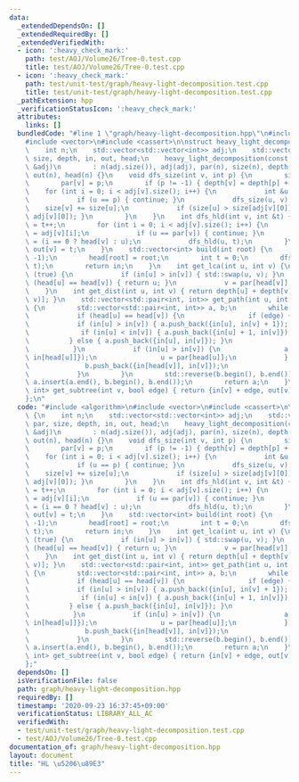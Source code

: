 ```yaml
---
data:
  _extendedDependsOn: []
  _extendedRequiredBy: []
  _extendedVerifiedWith:
  - icon: ':heavy_check_mark:'
    path: test/AOJ/Volume26/Tree-0.test.cpp
    title: test/AOJ/Volume26/Tree-0.test.cpp
  - icon: ':heavy_check_mark:'
    path: test/unit-test/graph/heavy-light-decomposition.test.cpp
    title: test/unit-test/graph/heavy-light-decomposition.test.cpp
  _pathExtension: hpp
  _verificationStatusIcon: ':heavy_check_mark:'
  attributes:
    links: []
  bundledCode: "#line 1 \"graph/heavy-light-decomposition.hpp\"\n#include <algorithm>\n\
    #include <vector>\n#include <cassert>\n\nstruct heavy_light_decomposition {\n\
    \    int n;\n    std::vector<std::vector<int>> adj;\n    std::vector<int> par,\
    \ size, depth, in, out, head;\n    heavy_light_decomposition(const std::vector<std::vector<int>>\
    \ &adj)\n        : n(adj.size()), adj(adj), par(n), size(n), depth(n), in(n),\
    \ out(n), head(n) {}\n    void dfs_size(int v, int p) {\n        size[v] = 1;\n\
    \        par[v] = p;\n        if (p != -1) { depth[v] = depth[p] + 1; }\n    \
    \    for (int i = 0; i < adj[v].size(); i++) {\n            int &u = adj[v][i];\n\
    \            if (u == p) { continue; }\n            dfs_size(u, v);\n        \
    \    size[v] += size[u];\n            if (size[u] > size[adj[v][0]]) { std::swap(u,\
    \ adj[v][0]); }\n        }\n    }\n    int dfs_hld(int v, int &t) {\n        in[v]\
    \ = t++;\n        for (int i = 0; i < adj[v].size(); i++) {\n            int u\
    \ = adj[v][i];\n            if (u == par[v]) { continue; }\n            head[u]\
    \ = (i == 0 ? head[v] : u);\n            dfs_hld(u, t);\n        }\n        return\
    \ out[v] = t;\n    }\n    std::vector<int> build(int root) {\n        dfs_size(root,\
    \ -1);\n        head[root] = root;\n        int t = 0;\n        dfs_hld(root,\
    \ t);\n        return in;\n    }\n    int get_lca(int u, int v) {\n        while\
    \ (true) {\n            if (in[u] > in[v]) { std::swap(u, v); }\n            if\
    \ (head[u] == head[v]) { return u; }\n            v = par[head[v]];\n        }\n\
    \    }\n    int get_dist(int u, int v) { return depth[u] + depth[v] - 2 * depth[get_lca(u,\
    \ v)]; }\n    std::vector<std::pair<int, int>> get_path(int u, int v, bool edge)\
    \ {\n        std::vector<std::pair<int, int>> a, b;\n        while (true) {\n\
    \            if (head[u] == head[v]) {\n                if (edge) {\n        \
    \            if (in[u] > in[v]) { a.push_back({in[u], in[v] + 1}); }\n       \
    \             if (in[u] < in[v]) { a.push_back({in[u] + 1, in[v]}); }\n      \
    \          } else { a.push_back({in[u], in[v]}); }\n                break;\n \
    \           }\n            if (in[u] > in[v]) {\n                a.push_back({in[u],\
    \ in[head[u]]});\n                u = par[head[u]];\n            } else {\n  \
    \              b.push_back({in[head[v]], in[v]});\n                v = par[head[v]];\n\
    \            }\n        }\n        std::reverse(b.begin(), b.end());\n       \
    \ a.insert(a.end(), b.begin(), b.end());\n        return a;\n    }\n    std::pair<int,\
    \ int> get_subtree(int v, bool edge) { return {in[v] + edge, out[v] - 1}; }\n\
    };\n"
  code: "#include <algorithm>\n#include <vector>\n#include <cassert>\n\nstruct heavy_light_decomposition\
    \ {\n    int n;\n    std::vector<std::vector<int>> adj;\n    std::vector<int>\
    \ par, size, depth, in, out, head;\n    heavy_light_decomposition(const std::vector<std::vector<int>>\
    \ &adj)\n        : n(adj.size()), adj(adj), par(n), size(n), depth(n), in(n),\
    \ out(n), head(n) {}\n    void dfs_size(int v, int p) {\n        size[v] = 1;\n\
    \        par[v] = p;\n        if (p != -1) { depth[v] = depth[p] + 1; }\n    \
    \    for (int i = 0; i < adj[v].size(); i++) {\n            int &u = adj[v][i];\n\
    \            if (u == p) { continue; }\n            dfs_size(u, v);\n        \
    \    size[v] += size[u];\n            if (size[u] > size[adj[v][0]]) { std::swap(u,\
    \ adj[v][0]); }\n        }\n    }\n    int dfs_hld(int v, int &t) {\n        in[v]\
    \ = t++;\n        for (int i = 0; i < adj[v].size(); i++) {\n            int u\
    \ = adj[v][i];\n            if (u == par[v]) { continue; }\n            head[u]\
    \ = (i == 0 ? head[v] : u);\n            dfs_hld(u, t);\n        }\n        return\
    \ out[v] = t;\n    }\n    std::vector<int> build(int root) {\n        dfs_size(root,\
    \ -1);\n        head[root] = root;\n        int t = 0;\n        dfs_hld(root,\
    \ t);\n        return in;\n    }\n    int get_lca(int u, int v) {\n        while\
    \ (true) {\n            if (in[u] > in[v]) { std::swap(u, v); }\n            if\
    \ (head[u] == head[v]) { return u; }\n            v = par[head[v]];\n        }\n\
    \    }\n    int get_dist(int u, int v) { return depth[u] + depth[v] - 2 * depth[get_lca(u,\
    \ v)]; }\n    std::vector<std::pair<int, int>> get_path(int u, int v, bool edge)\
    \ {\n        std::vector<std::pair<int, int>> a, b;\n        while (true) {\n\
    \            if (head[u] == head[v]) {\n                if (edge) {\n        \
    \            if (in[u] > in[v]) { a.push_back({in[u], in[v] + 1}); }\n       \
    \             if (in[u] < in[v]) { a.push_back({in[u] + 1, in[v]}); }\n      \
    \          } else { a.push_back({in[u], in[v]}); }\n                break;\n \
    \           }\n            if (in[u] > in[v]) {\n                a.push_back({in[u],\
    \ in[head[u]]});\n                u = par[head[u]];\n            } else {\n  \
    \              b.push_back({in[head[v]], in[v]});\n                v = par[head[v]];\n\
    \            }\n        }\n        std::reverse(b.begin(), b.end());\n       \
    \ a.insert(a.end(), b.begin(), b.end());\n        return a;\n    }\n    std::pair<int,\
    \ int> get_subtree(int v, bool edge) { return {in[v] + edge, out[v] - 1}; }\n\
    };"
  dependsOn: []
  isVerificationFile: false
  path: graph/heavy-light-decomposition.hpp
  requiredBy: []
  timestamp: '2020-09-23 16:37:45+09:00'
  verificationStatus: LIBRARY_ALL_AC
  verifiedWith:
  - test/unit-test/graph/heavy-light-decomposition.test.cpp
  - test/AOJ/Volume26/Tree-0.test.cpp
documentation_of: graph/heavy-light-decomposition.hpp
layout: document
title: "HL \u5206\u89E3"
---
```


